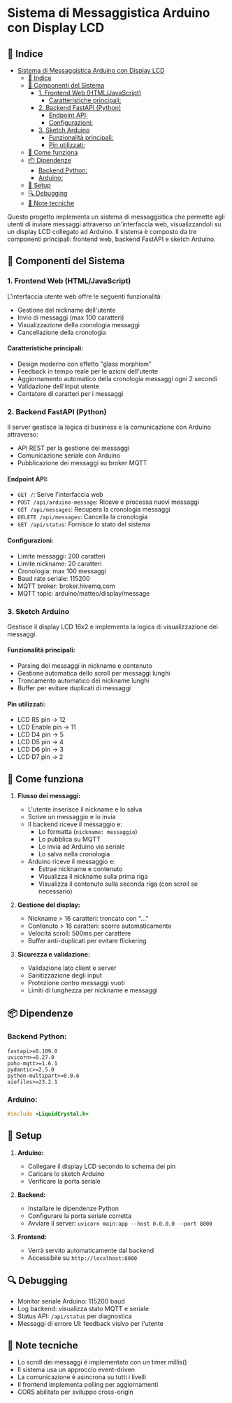 # Sistema di Messaggistica Arduino con Display LCD

## 📑 Indice
- [Sistema di Messaggistica Arduino con Display LCD](#sistema-di-messaggistica-arduino-con-display-lcd)
  - [📑 Indice](#-indice)
  - [🔧 Componenti del Sistema](#-componenti-del-sistema)
    - [1. Frontend Web (HTML/JavaScript)](#1-frontend-web-htmljavascript)
      - [Caratteristiche principali:](#caratteristiche-principali)
    - [2. Backend FastAPI (Python)](#2-backend-fastapi-python)
      - [Endpoint API:](#endpoint-api)
      - [Configurazioni:](#configurazioni)
    - [3. Sketch Arduino](#3-sketch-arduino)
      - [Funzionalità principali:](#funzionalità-principali)
      - [Pin utilizzati:](#pin-utilizzati)
  - [🚀 Come funziona](#-come-funziona)
  - [📦 Dipendenze](#-dipendenze)
    - [Backend Python:](#backend-python)
    - [Arduino:](#arduino)
  - [🔌 Setup](#-setup)
  - [🔍 Debugging](#-debugging)
  - [📝 Note tecniche](#-note-tecniche)

Questo progetto implementa un sistema di messaggistica che permette agli utenti di inviare messaggi attraverso un'interfaccia web, visualizzandoli su un display LCD collegato ad Arduino. Il sistema è composto da tre componenti principali: frontend web, backend FastAPI e sketch Arduino.

## 🔧 Componenti del Sistema

### 1. Frontend Web (HTML/JavaScript)
L'interfaccia utente web offre le seguenti funzionalità:
- Gestione del nickname dell'utente
- Invio di messaggi (max 100 caratteri)
- Visualizzazione della cronologia messaggi
- Cancellazione della cronologia

#### Caratteristiche principali:
- Design moderno con effetto "glass morphism"
- Feedback in tempo reale per le azioni dell'utente
- Aggiornamento automatico della cronologia messaggi ogni 2 secondi
- Validazione dell'input utente
- Contatore di caratteri per i messaggi

### 2. Backend FastAPI (Python)
Il server gestisce la logica di business e la comunicazione con Arduino attraverso:
- API REST per la gestione dei messaggi
- Comunicazione seriale con Arduino
- Pubblicazione dei messaggi su broker MQTT

#### Endpoint API:
- `GET /`: Serve l'interfaccia web
- `POST /api/arduino-message`: Riceve e processa nuovi messaggi
- `GET /api/messages`: Recupera la cronologia messaggi
- `DELETE /api/messages`: Cancella la cronologia
- `GET /api/status`: Fornisce lo stato del sistema

#### Configurazioni:
- Limite messaggi: 200 caratteri
- Limite nickname: 20 caratteri
- Cronologia: max 100 messaggi
- Baud rate seriale: 115200
- MQTT broker: broker.hivemq.com
- MQTT topic: arduino/matteo/display/message

### 3. Sketch Arduino
Gestisce il display LCD 16x2 e implementa la logica di visualizzazione dei messaggi.

#### Funzionalità principali:
- Parsing dei messaggi in nickname e contenuto
- Gestione automatica dello scroll per messaggi lunghi
- Troncamento automatico dei nickname lunghi
- Buffer per evitare duplicati di messaggi

#### Pin utilizzati:
- LCD RS pin -> 12
- LCD Enable pin -> 11
- LCD D4 pin -> 5
- LCD D5 pin -> 4
- LCD D6 pin -> 3
- LCD D7 pin -> 2

## 🚀 Come funziona

1. **Flusso dei messaggi:**
   - L'utente inserisce il nickname e lo salva
   - Scrive un messaggio e lo invia
   - Il backend riceve il messaggio e:
     - Lo formatta (`nickname: messaggio`)
     - Lo pubblica su MQTT
     - Lo invia ad Arduino via seriale
     - Lo salva nella cronologia
   - Arduino riceve il messaggio e:
     - Estrae nickname e contenuto
     - Visualizza il nickname sulla prima riga
     - Visualizza il contenuto sulla seconda riga (con scroll se necessario)

2. **Gestione del display:**
   - Nickname > 16 caratteri: troncato con "..."
   - Contenuto > 16 caratteri: scorre automaticamente
   - Velocità scroll: 500ms per carattere
   - Buffer anti-duplicati per evitare flickering

3. **Sicurezza e validazione:**
   - Validazione lato client e server
   - Sanitizzazione degli input
   - Protezione contro messaggi vuoti
   - Limiti di lunghezza per nickname e messaggi

## 📦 Dipendenze

### Backend Python:
```
fastapi>=0.109.0
uvicorn>=0.27.0
paho-mqtt>=1.6.1
pydantic>=2.5.0
python-multipart>=0.0.6
aiofiles>=23.2.1
```

### Arduino:
```cpp
#include <LiquidCrystal.h>
```

## 🔌 Setup

1. **Arduino:**
   - Collegare il display LCD secondo lo schema dei pin
   - Caricare lo sketch Arduino
   - Verificare la porta seriale

2. **Backend:**
   - Installare le dipendenze Python
   - Configurare la porta seriale corretta
   - Avviare il server: `uvicorn main:app --host 0.0.0.0 --port 8000`

3. **Frontend:**
   - Verrà servito automaticamente dal backend
   - Accessibile su `http://localhost:8000`

## 🔍 Debugging

- Monitor seriale Arduino: 115200 baud
- Log backend: visualizza stato MQTT e seriale
- Status API: `/api/status` per diagnostica
- Messaggi di errore UI: feedback visivo per l'utente

## 📝 Note tecniche

- Lo scroll dei messaggi è implementato con un timer millis()
- Il sistema usa un approccio event-driven
- La comunicazione è asincrona su tutti i livelli
- Il frontend implementa polling per aggiornamenti
- CORS abilitato per sviluppo cross-origin